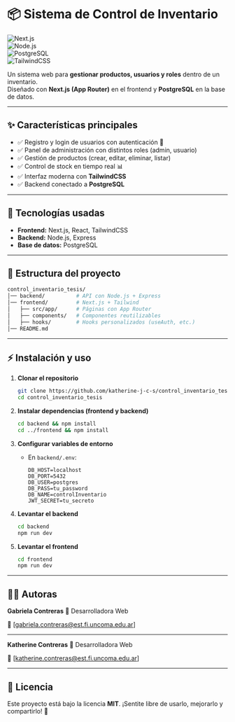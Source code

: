 
# 📦 Sistema de Control de Inventario  

![Next.js](https://img.shields.io/badge/Next.js-15-black?style=flat-square&logo=next.js)  
![Node.js](https://img.shields.io/badge/Node.js-18-green?style=flat-square&logo=node.js)  
![PostgreSQL](https://img.shields.io/badge/PostgreSQL-15-blue?style=flat-square&logo=postgresql)  
![TailwindCSS](https://img.shields.io/badge/TailwindCSS-3.4-38B2AC?style=flat-square&logo=tailwind-css)  

Un sistema web para **gestionar productos, usuarios y roles** dentro de un inventario.  
Diseñado con **Next.js (App Router)** en el frontend y **PostgreSQL** en la base de datos.  

---

## ✨ Características principales
- ✅ Registro y login de usuarios con autenticación 🔐  
- ✅ Panel de administración con distintos roles (admin, usuario)  
- ✅ Gestión de productos (crear, editar, eliminar, listar)  
- ✅ Control de stock en tiempo real 📊  
- ✅ Interfaz moderna con **TailwindCSS**  
- ✅ Backend conectado a **PostgreSQL**  

---

## 🚀 Tecnologías usadas
- **Frontend:** Next.js, React, TailwindCSS  
- **Backend:** Node.js, Express  
- **Base de datos:** PostgreSQL  


---

## 📂 Estructura del proyecto
```bash
control_inventario_tesis/
│── backend/          # API con Node.js + Express
│── frontend/         # Next.js + Tailwind
│   ├── src/app/      # Páginas con App Router
│   ├── components/   # Componentes reutilizables
│   ├── hooks/        # Hooks personalizados (useAuth, etc.)
│── README.md
````

---

## ⚡ Instalación y uso

1. **Clonar el repositorio**

   ```bash
   git clone https://github.com/katherine-j-c-s/control_inventario_tesis.git
   cd control_inventario_tesis
   ```

2. **Instalar dependencias (frontend y backend)**

   ```bash
   cd backend && npm install
   cd ../frontend && npm install
   ```

3. **Configurar variables de entorno**

   * En `backend/.env`:

     ```env
     DB_HOST=localhost
     DB_PORT=5432
     DB_USER=postgres
     DB_PASS=tu_password
     DB_NAME=controlInventario
     JWT_SECRET=tu_secreto
     ```

4. **Levantar el backend**

   ```bash
   cd backend
   npm run dev
   ```

5. **Levantar el frontend**

   ```bash
   cd frontend
   npm run dev
   ```

---



## 👩‍💻 Autoras

**Gabriela Contreras**
💼 Desarrolladora Web 

📧 \[gabriela.contreras@est.fi.uncoma.edu.ar]

---
**Katherine Contreras**
💼 Desarrolladora Web 

📧 \[katherine.contreras@est.fi.uncoma.edu.ar]

---
## 📜 Licencia

Este proyecto está bajo la licencia **MIT**.
¡Sentite libre de usarlo, mejorarlo y compartirlo! 🚀

